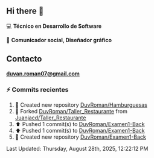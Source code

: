 ## Hi there 👋

:computer: **Técnico en Desarrollo de Software**

:pencil: **Comunicador social, Diseñador gráfico**

## Contacto

**<duvan.roman07@gmail.com>**

### :zap: Commits recientes
<!--RECENT_ACTIVITY:start-->
1. 📔 Created new repository [DuvRoman/Hamburguesas](https://github.com/DuvRoman/Hamburguesas)<br>
2. 🔱 Forked [DuvRoman/Taller_Restaurante](https://github.com/DuvRoman/Taller_Restaurante) from [Juanjacd/Taller_Restaurante](https://github.com/Juanjacd/Taller_Restaurante)<br>
3. ⬆️ Pushed 1 commit(s) to [DuvRoman/Examen1-Back](https://github.com/DuvRoman/Examen1-Back)<br>
4. ⬆️ Pushed 1 commit(s) to [DuvRoman/Examen1-Back](https://github.com/DuvRoman/Examen1-Back)<br>
5. 📔 Created new repository [DuvRoman/Examen1-Back](https://github.com/DuvRoman/Examen1-Back)<br>
<!--RECENT_ACTIVITY:end-->
<!--RECENT_ACTIVITY:last_update-->
Last Updated: Thursday, August 28th, 2025, 12:22:12 PM
<!--RECENT_ACTIVITY:last_update_end-->
